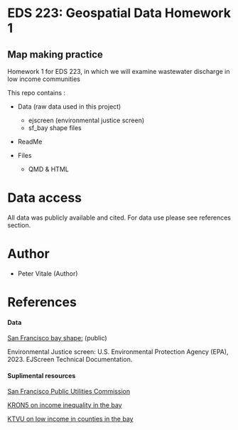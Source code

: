 # EDS 223: Geospatial Data Homework 1 
## Map making practice

Homework 1 for EDS 223, in which we will examine wastewater discharge in low income communities 

This repo contains :

   -  Data (raw data used in this project)
   
      - ejscreen (environmental justice screen)
      - sf_bay shape files
      
   -  ReadMe 
   -  Files 
      - QMD & HTML
 
# Data access
All data was publicly available and cited. For data use please see references section. 

# Author
- Peter Vitale (Author)

# References 


#### Data 



[San Francisco bay shape:](https://opendata.mtc.ca.gov/datasets/san-francisco-bay-region-water-area/explore) (public)

Environmental Justice screen:
U.S. Environmental Protection Agency (EPA), 2023. EJScreen Technical Documentation. 



#### Suplimental resources



[San Francisco Public Utilities Commission](https://www.sfpuc.gov/about-us/our-systems/sewer-system)

[KRON5 on income inequality in the bay](https://www.kron4.com/news/bay-area/silicon-valley-income-inequality/)

[KTVU on low income in counties in the bay](https://www.ktvu.com/news/all-bay-area-counties-earning-six-figures-can-still-be-considered-low-income)


